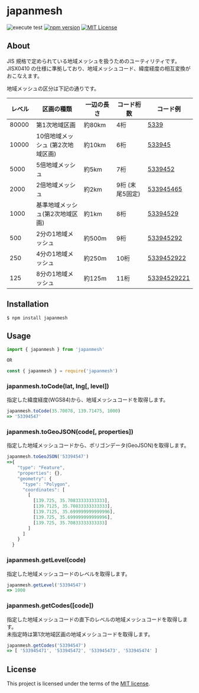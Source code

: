 # japanmesh

![execute test](https://github.com/qazsato/japanmesh/actions/workflows/execute-test.yml/badge.svg)
[![npm version](https://badge.fury.io/js/japanmesh.svg)](https://badge.fury.io/js/japanmesh)
[![MIT License](http://img.shields.io/badge/license-MIT-blue.svg?style=flat)](LICENSE)

## About

JIS 規格で定められている地域メッシュを扱うためのユーティリティです。  
JISX0410 の仕様に準拠しており、地域メッシュコード、緯度経度の相互変換がおこなえます。

地域メッシュの区分は下記の通りです。  

| レベル　 | 区画の種類　                   | 一辺の長さ　 | コード桁数　      | コード例                                                                          |
| ------ | --------------------------- | --------- | -------------- | ------------------------------------------------------------------------------- |
| 80000  | 第1次地域区画                  | 約80km　   | 4桁　           | [5339](https://gist.github.com/qazsato/fb26be6de0ecbefd107d7c1eff35cc5e)        |
| 10000  | 10倍地域メッシュ (第2次地域区画)　 | 約10km　   | 6桁　           | [533945](https://gist.github.com/qazsato/027f8dca59b2895d1040adc7e8621cc4)      |
| 5000   | 5倍地域メッシュ　               | 約5km　    | 7桁　           | [5339452](https://gist.github.com/qazsato/f9b7660c672c62a84febab62cbb29138)     |
| 2000   | 2倍地域メッシュ　               | 約2km　    | 9桁 (末尾5固定)　 | [533945465](https://gist.github.com/qazsato/f5d511b69fa2ef81cab60777c50b3269)   |
| 1000   | 基準地域メッシュ(第2次地域区画)    | 約1km　    | 8桁　           | [53394529](https://gist.github.com/qazsato/d9f219ba60e2d5193a8c1d65bce39fed)    |
| 500    | 2分の1地域メッシュ              | 約500m　   | 9桁　           | [533945292](https://gist.github.com/qazsato/bd3fe7aa7fbff441fd543a92814692b5)   |
| 250    | 4分の1地域メッシュ              | 約250m　   | 10桁　          | [5339452922](https://gist.github.com/qazsato/557430aaf0504f558b5cc45fcbe257b0)  |
| 125    | 8分の1地域メッシュ              | 約125m　   | 11桁　          | [53394529221](https://gist.github.com/qazsato/443642c41a6b074d7ec2bf3d5204bb56) |

## Installation

```
$ npm install japanmesh
```

## Usage

```javascript
import { japanmesh } from 'japanmesh'

OR

const { japanmesh } = require('japanmesh')
```

### japanmesh.toCode(lat, lng[, level])

指定した緯度経度(WGS84)から、地域メッシュコードを取得します。  

```javascript
japanmesh.toCode(35.70078, 139.71475, 1000)
=> '53394547'
```

### japanmesh.toGeoJSON(code[, properties])

指定した地域メッシュコードから、ポリゴンデータ(GeoJSON)を取得します。  

```javascript
japanmesh.toGeoJSON('53394547')
=>{
    "type": "Feature",
    "properties": {},
    "geometry": {
      "type": "Polygon",
      "coordinates": [
        [
          [139.725, 35.70833333333333],
          [139.7125, 35.70833333333333],
          [139.7125, 35.699999999999996],
          [139.725, 35.699999999999996],
          [139.725, 35.70833333333333]
        ]
      ]
    }
  }
```

### japanmesh.getLevel(code)

指定した地域メッシュコードのレベルを取得します。  

```javascript
japanmesh.getLevel('53394547')
=> 1000
```

### japanmesh.getCodes([code])

指定した地域メッシュコードの直下のレベルの地域メッシュコードを取得します。  
未指定時は第1次地域区画の地域メッシュコードを取得します。

```javascript
japanmesh.getCodes('53394547')
=> [ '533945471', '533945472', '533945473', '533945474' ]
```

## License

This project is licensed under the terms of the [MIT license](https://github.com/qazsato/japanmesh/blob/master/LICENSE).